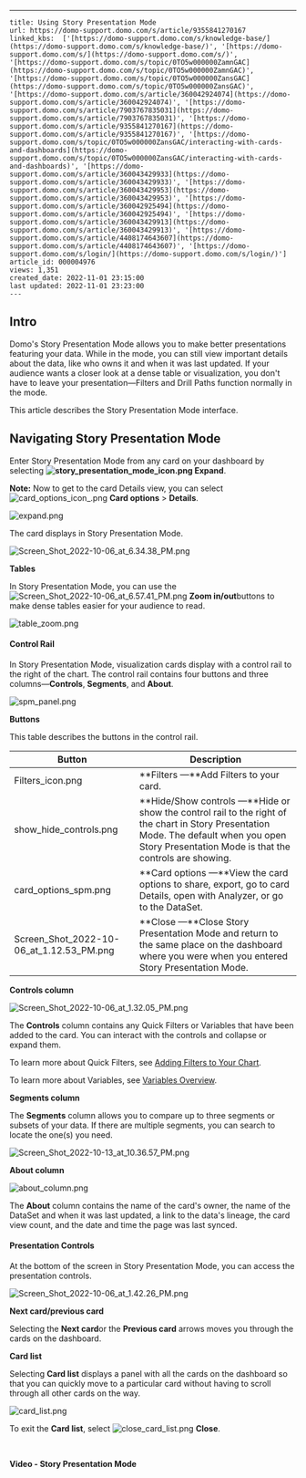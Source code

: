---
    title: Using Story Presentation Mode
    url: https://domo-support.domo.com/s/article/9355841270167
    linked_kbs:  ['[https://domo-support.domo.com/s/knowledge-base/](https://domo-support.domo.com/s/knowledge-base/)', '[https://domo-support.domo.com/s/](https://domo-support.domo.com/s/)', '[https://domo-support.domo.com/s/topic/0TO5w000000ZamnGAC](https://domo-support.domo.com/s/topic/0TO5w000000ZamnGAC)', '[https://domo-support.domo.com/s/topic/0TO5w000000ZansGAC](https://domo-support.domo.com/s/topic/0TO5w000000ZansGAC)', '[https://domo-support.domo.com/s/article/360042924074](https://domo-support.domo.com/s/article/360042924074)', '[https://domo-support.domo.com/s/article/7903767835031](https://domo-support.domo.com/s/article/7903767835031)', '[https://domo-support.domo.com/s/article/9355841270167](https://domo-support.domo.com/s/article/9355841270167)', '[https://domo-support.domo.com/s/topic/0TO5w000000ZansGAC/interacting-with-cards-and-dashboards](https://domo-support.domo.com/s/topic/0TO5w000000ZansGAC/interacting-with-cards-and-dashboards)', '[https://domo-support.domo.com/s/article/360043429933](https://domo-support.domo.com/s/article/360043429933)', '[https://domo-support.domo.com/s/article/360043429953](https://domo-support.domo.com/s/article/360043429953)', '[https://domo-support.domo.com/s/article/360042925494](https://domo-support.domo.com/s/article/360042925494)', '[https://domo-support.domo.com/s/article/360043429913](https://domo-support.domo.com/s/article/360043429913)', '[https://domo-support.domo.com/s/article/4408174643607](https://domo-support.domo.com/s/article/4408174643607)', '[https://domo-support.domo.com/s/login/](https://domo-support.domo.com/s/login/)']
    article_id: 000004976
    views: 1,351
    created_date: 2022-11-01 23:15:00
    last updated: 2022-11-01 23:23:00
    ---



Intro
-----


Domo's Story Presentation Mode allows you to make better presentations featuring your data. While in the mode, you can still view important details about the data, like who owns it and when it was last updated. If your audience wants a closer look at a dense table or visualization, you don't have to leave your presentation—Filters and Drill Paths function normally in the mode.


This article describes the Story Presentation Mode interface.


Navigating Story Presentation Mode
----------------------------------


Enter Story Presentation Mode from any card on your dashboard by selecting **![story_presentation_mode_icon.png](story_presentation_mode_icon.png) Expand**.







**Note:** Now to get to the card Details view, you can select ![card_options_icon_.png](card_options_icon_.png) **Card options** > **Details**.



![expand.png](expand.png)


The card displays in Story Presentation Mode.


![Screen_Shot_2022-10-06_at_6.34.38_PM.png](Screen_Shot_2022-10-06_at_6.34.38_PM.png)


**Tables**


In Story Presentation Mode, you can use the ![Screen_Shot_2022-10-06_at_6.57.41_PM.png](Screen_Shot_2022-10-06_at_6.57.41_PM.png) **Zoom in/out**buttons to make dense tables easier for your audience to read.


![table_zoom.png](table_zoom.png)


#### Control Rail


In Story Presentation Mode, visualization cards display with a control rail to the right of the chart. The control rail contains four buttons and three columns—**Controls**, **Segments**, and **About**.


![spm_panel.png](spm_panel.png)


**Buttons**


This table describes the buttons in the control rail.




| Button | Description |
| --- | --- |
| Filters_icon.png | **Filters —**Add Filters to your card. |
| show_hide_controls.png | **Hide/Show controls —**Hide or show the control rail to the right of the chart in Story Presentation Mode. The default when you open Story Presentation Mode is that the controls are showing. |
| card_options_spm.png | **Card options —**View the card options to share, export, go to card Details, open with Analyzer, or go to the DataSet. |
| Screen_Shot_2022-10-06_at_1.12.53_PM.png | **Close —**Close Story Presentation Mode and return to the same place on the dashboard where you were when you entered Story Presentation Mode. |


**Controls column**


![Screen_Shot_2022-10-06_at_1.32.05_PM.png](Screen_Shot_2022-10-06_at_1.32.05_PM.png)


The **Controls** column contains any Quick Filters or Variables that have been added to the card. You can interact with the controls and collapse or expand them.


To learn more about Quick Filters, see [Adding Filters to Your Chart](/s/article/360042924074).


To learn more about Variables, see [Variables Overview](/s/article/7903767835031).


**Segments column**


The **Segments** column allows you to compare up to three segments or subsets of your data. If there are multiple segments, you can search to locate the one(s) you need.


![Screen_Shot_2022-10-13_at_10.36.57_PM.png](Screen_Shot_2022-10-13_at_10.36.57_PM.png)


**About column**


![about_column.png](about_column.png)


The **About** column contains the name of the card's owner, the name of the DataSet and when it was last updated, a link to the data's lineage, the card view count, and the date and time the page was last synced.


#### Presentation Controls


At the bottom of the screen in Story Presentation Mode, you can access the presentation controls.


![Screen_Shot_2022-10-06_at_1.42.26_PM.png](Screen_Shot_2022-10-06_at_1.42.26_PM.png)


**Next card/previous card**


Selecting the **Next card**or the **Previous card** arrows moves you through the cards on the dashboard.


**Card list**


Selecting **Card list** displays a panel with all the cards on the dashboard so that you can quickly move to a particular card without having to scroll through all other cards on the way.


![card_list.png](card_list.png)


To exit the **Card list**, select ![close_card_list.png](close_card_list.png) **Close**.


 


**Video - Story Presentation Mode**


